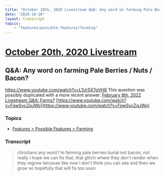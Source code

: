 ```yaml
---
title: "October 20th, 2020 Livestream Q&A: Any word on farming Pale Berries / Nuts / Bacon?"
date: "2020-10-20"
layout: transcript
topics:
    - "features/possible-features/farming"
---
```

# [October 20th, 2020 Livestream](../2020-10-20.md)
## Q&A: Any word on farming Pale Berries / Nuts / Bacon?
https://www.youtube.com/watch?v=L1Ur5X7gVH8
This question was possibly duplicated with a more recent answer: [February 8th, 2022 Livestream Q&A: Farms?](./yt-FqwSycZqJWo.md) [https://www.youtube.com/watch?v=FqwSycZqJWo](https://www.youtube.com/watch?v=FqwSycZqJWo)


### Topics
* [Features > Possible Features > Farming](../topics/features/possible-features/farming.md)

### Transcript

> christians any word I'm farming pale berries burial not bacon, not really I hope we can fix that, that glitch where they don't render when they regrow because like now I don't think you can see and then we grow so hopefully that will fix too soon
